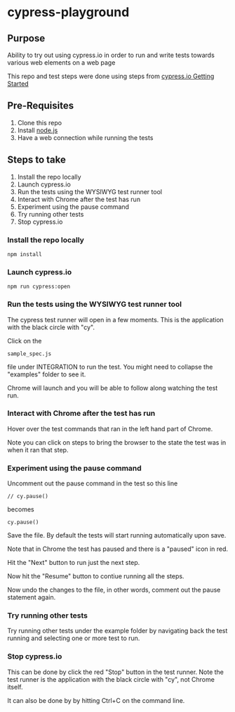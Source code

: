# cypress-playground

## Purpose

Ability to try out using cypress.io in order to run and write tests towards various web elements on a web page

This repo and test steps were done using steps from [cypress.io Getting Started](https://docs.cypress.io/guides/getting-started/installing-cypress.html)


## Pre-Requisites

1. Clone this repo
2. Install [node.js](https://nodejs.org/)
3. Have a web connection while running the tests


## Steps to take

1. Install the repo locally
2. Launch cypress.io
3. Run the tests using the WYSIWYG test runner tool
4. Interact with Chrome after the test has run
5. Experiment using the pause command
6. Try running other tests
7. Stop cypress.io

### Install the repo locally

```npm install```


### Launch cypress.io

```npm run cypress:open```


### Run the tests using the WYSIWYG test runner tool

The cypress test runner will open in a few moments. This is the application with the black circle with "cy".

Click on the 

```sample_spec.js```

file under INTEGRATION to run the test. You might need to collapse the "examples" folder to see it.


Chrome will launch and you will be able to follow along watching the test run.


### Interact with Chrome after the test has run

Hover over the test commands that ran in the left hand part of Chrome.

Note you can click on steps to bring the browser to the state the test was in when it ran that step.


### Experiment using the pause command

Uncomment out the pause command in the test so this line

```// cy.pause()```

becomes

```cy.pause()```

Save the file.  By default the tests will start running automatically upon save.

Note that in Chrome the test has paused and there is a "paused" icon in red.

Hit the "Next" button to run just the next step.

Now hit the "Resume" button to contiue running all the steps.

Now undo the changes to the file, in other words, comment out the pause statement again.


### Try running other tests

Try running other tests under the example folder by navigating back the test running and selecting one or more test to run.



### Stop cypress.io

This can be done by click the red "Stop" button in the test runner.  Note the test runner is the application with the black circle with "cy", not Chrome itself.

It can also be done by by hitting Ctrl+C on the command line.